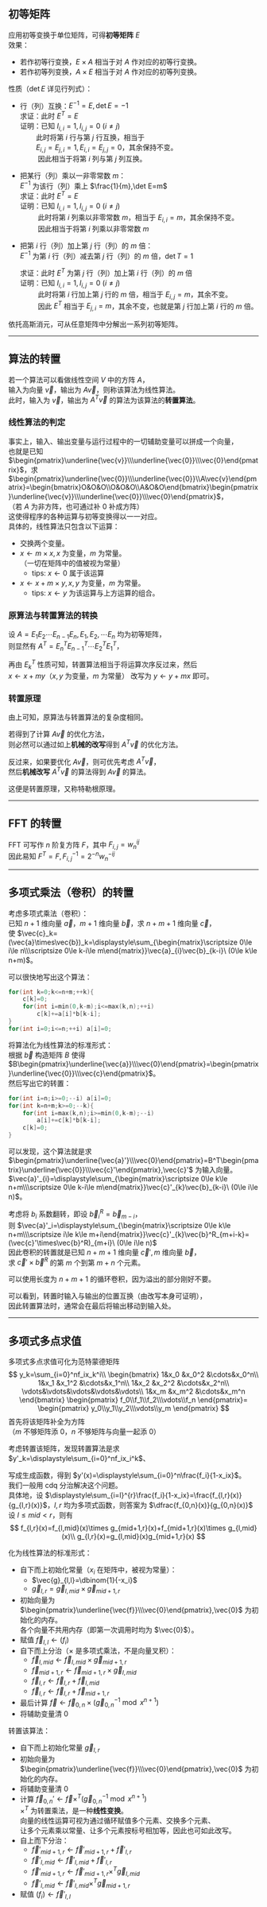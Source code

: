 ## 初等矩阵
应用初等变换于单位矩阵，可得**初等矩阵** $E$  
效果： 
- 若作初等行变换，$E\times A$ 相当于对 $A$ 作对应的初等行变换。
- 若作初等列变换，$A\times E$ 相当于对 $A$ 作对应的初等列变换。

性质（$\det E$ 详见行列式）：   
- 行（列）互换：$E^{-1}=E,\det E=-1$  
  求证：此时 $E^T=E$  
  证明：已知 $I_{i,i}=1,I_{i,j}=0\ (i\not =j)$  
		$\qquad$此时将第 $i$ 行与第 $j$ 行互换，相当于   
		$\qquad E_{i,j}=E_{j,i}=1,E_{i,i}=E_{j,j}=0$，其余保持不变。  
		$\qquad$ 因此相当于将第 $i$ 列与第 $j$ 列互换。
- 把某行（列）乘以一非零常数 $m$：  
  $E^{-1}$ 为该行（列）乘上 $\frac{1}{m},\det E=m$  
  求证：此时 $E^T=E$  
  证明：已知 $I_{i,i}=1,I_{i,j}=0\ (i\not =j)$  
  $\qquad$ 此时将第 $i$ 列乘以非零常数 $m$，相当于 $E_{i,i}=m$，其余保持不变。  
  $\qquad$ 因此相当于将第 $i$ 列乘以非零常数 $m$
- 把第 $i$ 行（列）加上第 $j$ 行（列）的 $m$ 倍：  
  $E^{-1}$ 为第 $i$ 行（列）减去第 $j$ 行（列）的 $m$ 倍，$\det T=1$   

  求证：此时 $E^T$ 为第 $j$ 行（列）加上第 $i$ 行（列）的 $m$ 倍  
  证明：已知 $I_{i,i}=1,I_{i,j}=0\ (i\not =j)$  
  $\qquad$ 此时将第 $i$ 行加上第 $j$ 行的 $m$ 倍，相当于 $E_{i,j}=m$，其余不变。  
  $\qquad$ 因此 $E^T$ 相当于 $E_{j,i}=m$，其余不变，也就是第 $j$ 行加上第 $i$ 行的 $m$ 倍。


依托高斯消元，可从任意矩阵中分解出一系列初等矩阵。

---------------------------------------------
## 算法的转置
若一个算法可以看做线性空间 $V$ 中的方阵 $A$，  
输入为向量 $\vec{v}$，输出为 $A\vec{v}$，则称该算法为线性算法。   
此时，输入为 $\vec{v}$，输出为 $A^T\vec{v}$ 的算法为该算法的**转置算法**。

### 线性算法的判定 

事实上，输入、输出变量与运行过程中的一切辅助变量可以拼成一个向量，  
也就是已知 $\begin{pmatrix}\underline{\vec{v}}\\\underline{\vec{0}}\\\vec{0}\end{pmatrix}$，求 $\begin{pmatrix}\underline{\vec{0}}\\\underline{\vec{0}}\\A\vec{v}\end{pmatrix}=\begin{bmatrix}O&O&O\\O&O&O\\A&O&O\end{bmatrix}\begin{pmatrix}\underline{\vec{v}}\\\underline{\vec{0}}\\\vec{0}\end{pmatrix}$，   
（若 $A$ 为非方阵，也可通过补 $0$ 补成方阵）  
这使得程序的各种运算与初等变换得以一一对应。  
具体的，线性算法只包含以下运算：
- 交换两个变量。
- $x\leftarrow m\times x,x$ 为变量，$m$ 为常量。  
  （一切在矩阵中的值被视为常量）  
  - tips: $x\gets 0$ 属于该运算
- $x\leftarrow x+m\times y,x,y$ 为变量，$m$ 为常量。
  - tips: $x\gets y$ 为该运算与上方运算的组合。
### 原算法与转置算法的转换

设 $A=E_1E_2\cdots E_{n-1}E_n,E_1,E_2,\cdots E_n$ 均为初等矩阵，  
则显然有 $A^T=E^T_nE^T_{n-1}\cdots E^T_2E^T_1$，  

再由 $E_k^T$ 性质可知，转置算法相当于将运算次序反过来，然后  
$x\leftarrow x+my$（$x,y$ 为变量，$m$ 为常量） 改写为 $y\leftarrow y+mx$ 即可。  

### 转置原理
由上可知，原算法与转置算法的复杂度相同。  

若得到了计算 $A\vec{v}$ 的优化方法，  
则必然可以通过如上**机械的改写**得到 $A^T\vec{v}$ 的优化方法。

反过来，如果要优化 $A\vec{v}$，则可优先考虑 $A^T\vec{v}$，  
然后**机械改写** $A^T\vec{v}$ 的算法得到 $A\vec{v}$ 的算法。

这便是转置原理，又称特勒根原理。

------------------------------------------------
## FFT 的转置
FFT 可写作 $n$ 阶复方阵 $F$，其中 $F_{i,j}=w_n^{ij}$  
因此易知 $F^T=F,F^{-1}_{i,j}=2^{-n}w_n^{-ij}$

------------------------------------------------
## 多项式乘法（卷积）的转置
考虑多项式乘法（卷积）：  
已知 $n+1$ 维向量 $\vec{a}$，$m+1$ 维向量 $\vec{b}$，求 $n+m+1$ 维向量 $\vec{c}$，  
使 $\vec{c}_k=(\vec{a}\times\vec{b})_k=\displaystyle\sum_{\begin{matrix}\scriptsize 0\le i\le n\\\scriptsize 0\le k-i\le m\end{matrix}}\vec{a}_{i}\vec{b}_{k-i}\ (0\le k\le n+m)$。

可以很快地写出这个算法：
```cpp
for(int k=0;k<=n+m;++k){
	c[k]=0;
	for(int i=min(0,k-m);i<=max(k,n);++i)
		c[k]+=a[i]*b[k-i];
}
for(int i=0;i<=n;++i) a[i]=0;
```
将算法化为线性算法的标准形式：  
根据 $\vec{b}$ 构造矩阵 $B$ 使得 $B\begin{pmatrix}\underline{\vec{a}}\\\vec{0}\end{pmatrix}=\begin{pmatrix}\underline{\vec{0}}\\\vec{c}\end{pmatrix}$。  
然后写出它的转置：

```cpp
for(int i=n;i>=0;--i) a[i]=0;
for(int k=n+m;k>=0;--k){
	for(int i=max(k,n);i>=min(0,k-m);--i)
		a[i]+=c[k]*b[k-i];
	c[k]=0;
}
```
可以发现，这个算法就是求 $\begin{pmatrix}\underline{\vec{a}'}\\\vec{0}\end{pmatrix}=B^T\begin{pmatrix}\underline{\vec{0}}\\\vec{c}'\end{pmatrix},\vec{c}'$ 为输入向量。    
$\vec{a}'_{i}=\displaystyle\sum_{\begin{matrix}\scriptsize 0\le k\le n+m\\\scriptsize 0\le k-i\le m\end{matrix}}\vec{c}'_{k}\vec{b}_{k-i}\ (0\le i\le n)$。

考虑将 $b_i$ 系数翻转，即设 $\vec{b}^R_i=\vec{b}_{m-i}$，  
则 $\vec{a}'_i=\displaystyle\sum_{\begin{matrix}\scriptsize 0\le k\le n+m\\\scriptsize i\le k\le m+i\end{matrix}}\vec{c}'_{k}\vec{b}^R_{m+i-k}=(\vec{c}'\times\vec{b}^R)_{m+i}\ (0\le i\le n)$   
因此卷积的转置就是已知 $n+m+1$ 维向量 $\vec{c}',m$ 维向量 $\vec{b}$，  
求 $\vec{c}'\times\vec{b}^R$ 的第 $m$ 个到第 $m+n$ 个元素。

可以使用长度为 $n+m+1$ 的循环卷积，因为溢出的部分刚好不要。

可以看到，转置时输入与输出的位置互换（由改写本身可证明），  
因此转置算法时，通常会在最后将输出移动到输入处。

--------------------
## 多项式多点求值
多项式多点求值可化为范特蒙德矩阵
$$
y_k=\sum_{i=0}^nf_ix_k^i\\
\begin{bmatrix}
1&x_0 &x_0^2 &\cdots&x_0^n\\
1&x_1 &x_1^2 &\cdots&x_1^n\\
1&x_2 &x_2^2 &\cdots&x_2^n\\
\vdots&\vdots&\vdots&\vdots&\vdots\\
1&x_m &x_m^2 &\cdots&x_m^n
\end{bmatrix}
\begin{pmatrix}
f_0\\f_1\\f_2\\\vdots\\f_n
\end{pmatrix}=
\begin{pmatrix}
y_0\\y_1\\y_2\\\vdots\\y_m
\end{pmatrix}
$$
首先将该矩阵补全为方阵  
（$m$ 不够矩阵添 $0$，$n$ 不够矩阵与向量一起添 $0$）

考虑转置该矩阵，发现转置算法是求 $y'_k=\displaystyle\sum_{i=0}^nf_ix_i^k$、

写成生成函数，得到 $y'(x)=\displaystyle\sum_{i=0}^n\frac{f_i}{1-x_ix}$。  
我们一般用 cdq 分治解决这个问题。  
具体地，设 $\displaystyle\sum_{i=l}^{r}\frac{f_i}{1-x_ix}=\frac{f_{l,r}(x)}{g_{l,r}(x)}$，$l,r$ 均为多项式函数，则答案为 $\dfrac{f_{0,n}(x)}{g_{0,n}(x)}$  
设 $l\le mid<r$，则有
$$
f_{l,r}(x)=f_{l,mid}(x)\times g_{mid+1,r}(x)+f_{mid+1,r}(x)\times g_{l,mid}(x)\\
g_{l,r}(x)=g_{l,mid}(x)g_{mid+1,r}(x)
$$

化为线性算法的标准形式：  
- 自下而上初始化常量（$x_i$ 在矩阵中，被视为常量）：
  - $\vec{g}_{l,l}=\dbinom{1}{-x_i}$
  - $\vec{g}_{l,r}=\vec{g}_{l,mid}\times\vec{g}_{mid+1,r}$
- 初始向量为 $\begin{pmatrix}\underline{\vec{f}}\\\vec{0}\end{pmatrix},\vec{0}$ 为初始化的内存。  
  各个向量不共用内存（即第一次调用时均为 $\vec{0}$）。
- 赋值 $\vec{f}_{l,l}\gets(f_i)$
- 自下而上分治（$\times$ 是多项式乘法，不是向量叉积）：
  - $\vec{f}_{l,mid}\gets\vec{f}_{l,mid}\times\vec{g}_{mid+1,r}$
  - $\vec{f}_{mid+1,r}\gets\vec{f}_{mid+1,r}\times\vec{g}_{l,mid}$
  - $\vec{f}_{l,r}\gets\vec{f}_{l,r}+\vec{f}_{l,mid}$
  - $\vec{f}_{l,r}\gets\vec{f}_{l,r}+\vec{f}_{mid+1,r}$
- 最后计算 $\vec{f}\gets\vec{f}_{0,n}\times(\vec{g}^{-1}_{0,n}\bmod x^{n+1})$  
- 将辅助变量清 $0$

转置该算法：  

- 自下而上初始化常量 $\vec{g}_{l,r}$
- 初始向量为 $\begin{pmatrix}\underline{\vec{f}}\\\vec{0}\end{pmatrix},\vec{0}$ 为初始化的内存。  
- 将辅助变量清 $0$
- 计算 $\vec{f}_{0,n}'\gets \vec{f}\times^T(\vec{g}^{-1}_{0,n}\bmod x^{n+1})$  
  $\times^T$ 为转置乘法，是一种**线性变换**。  
  向量的线性运算可视为通过循环赋值多个元素、交换多个元素、  
  让多个元素乘以常量、让多个元素按标号相加等，因此也可如此改写。
- 自上而下分治：
  - $\vec{f}'_{mid+1,r}\gets\vec{f}'_{mid+1,r}+\vec{f}'_{l,r}$
  - $\vec{f}'_{l,mid}\gets\vec{f}'_{l,mid}+\vec{f}'_{l,r}$
  - $\vec{f}'_{mid+1,r}\gets\vec{f}'_{mid+1,r}\times^T\vec{g}_{l,mid}$
  - $\vec{f}'_{l,mid}\gets\vec{f}'_{l,mid}\times^T\vec{g}_{mid+1,r}$
- 赋值 $(f_i)\gets\vec{f}'_{l,l}$


